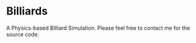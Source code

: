 # Billiards
A Physics-based Billiard Simulation.
Please feel free to contact me for the source code.
